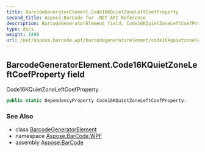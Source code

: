 ```yaml
---
title: BarcodeGeneratorElement.Code16KQuietZoneLeftCoefProperty
second_title: Aspose.BarCode for .NET API Reference
description: BarcodeGeneratorElement field. Code16KQuietZoneLeftCoefProperty
type: docs
weight: 1890
url: /net/aspose.barcode.wpf/barcodegeneratorelement/code16kquietzoneleftcoefproperty/
---
```

## BarcodeGeneratorElement.Code16KQuietZoneLeftCoefProperty field

Code16KQuietZoneLeftCoefProperty

```csharp
public static DependencyProperty Code16KQuietZoneLeftCoefProperty;
```

### See Also

* class [BarcodeGeneratorElement](../)
* namespace [Aspose.BarCode.WPF](../../../aspose.barcode.wpf/)
* assembly [Aspose.BarCode](../../../)


